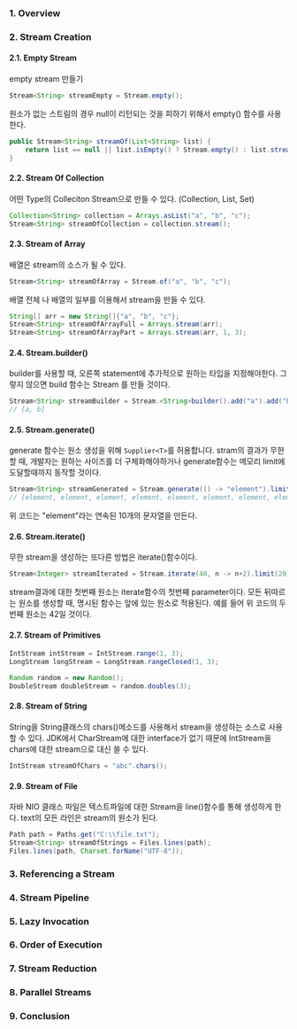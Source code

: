 ### 1. Overview

### 2. Stream Creation
#### 2.1. Empty Stream
empty stream 만들기

```java
Stream<String> streamEmpty = Stream.empty();
```
원소가 없는 스트림의 경우 null이 리턴되는 것을 피하기 위해서 empty() 함수를 사용한다.

```java
public Stream<String> streamOf(List<String> list) {
    return list == null || list.isEmpty() ? Stream.empty() : list.stream();
}
```

#### 2.2. Stream Of Collection
어떤 Type의 Colleciton Stream으로 만들 수 있다. (Collection, List, Set)
```java
Collection<String> collection = Arrays.asList("a", "b", "c");
Stream<String> streamOfCollection = collection.stream();
```

#### 2.3. Stream of Array
배열은 stream의 소스가 될 수 있다.
```java
Stream<String> streamOfArray = Stream.of("a", "b", "c");
```
배열 전체 나 배열의 일부를 이용해서 stream을 만들 수 있다.
```java
String[] arr = new String[]{"a", "b", "c"};
Stream<String> streamOfArrayFull = Arrays.stream(arr);
Stream<String> streamOfArrayPart = Arrays.stream(arr, 1, 3);
```

#### 2.4. Stream.builder()
builder를 사용할 때, 오른쪽 statement에 추가적으로 원하는 타입을 지정해야한다. 그렇지 않으면 build 함수는 Stream<Object> 를 만들 것이다.
```java
Stream<String> streamBuilder = Stream.<String>builder().add("a").add("b").build();
// [a, b]
```
#### 2.5. Stream.generate()
generate 함수는 원소 생성을 위해 `Supplier<T>`를 허용합니다. stram의 결과가 무한할 때, 개발자는 원하는 사이즈를 더 구체화해야하거나
generate함수는 메모리 limit에 도달할때까지 동작할 것이다.
```java
Stream<String> streamGenerated = Stream.generate(() -> "element").limit(10);
// [element, element, element, element, element, element, element, element, element, element]
```
위 코드는 "element"라는 연속된 10개의 문자열을 만든다.
#### 2.6. Stream.iterate()
무한 stream을 생성하는 또다른 방법은 iterate()함수이다.
```java
Stream<Integer> streamIterated = Stream.iterate(40, n -> n+2).limit(20);
```
stream결과에 대한 첫번째 원소는 iterate함수의 첫번째 parameter이다. 모든 뒤따르는 원소를 생성할 때, 명시된 함수는 앞에 있는 원소로 적용된다. 
예를 들어 위 코드의 두번째 원소는 42일 것이다.
    
#### 2.7. Stream of Primitives
```java
IntStream intStream = IntStream.range(1, 3);
LongStream longStream = LongStream.rangeClosed(1, 3);
```
    
```java
Random random = new Random();
DoubleStream doubleStream = random.doubles(3);
```

#### 2.8. Stream of String
String을 String클래스의 chars()메소드를 사용해서 stream을 생성하는 소스로 사용할 수 있다. JDK에서 CharStream에 대한 interface가 없기 때문에 IntStream을 chars에 대한 stream으로 대신 쓸 수 있다.
```java
IntStream streamOfChars = "abc".chars();
```

#### 2.9. Stream of File
자바 NIO 클래스 파일은 텍스트파일에 대한 Stream<String>을 line()함수를 통해 생성하게 한다. text의 모든 라인은 stream의 원소가 된다.
```java
Path path = Paths.get("C:\\file.txt");
Stream<String> streamOfStrings = Files.lines(path);
Files.lines(path, Charset.forName("UTF-8"));
```

### 3. Referencing a Stream

### 4. Stream Pipeline

### 5. Lazy Invocation

### 6. Order of Execution

### 7. Stream Reduction

### 8. Parallel Streams

### 9. Conclusion

